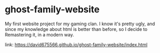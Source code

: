 # ghost-family-website

My first website project for my gaming clan.
I know it's pretty ugly, and since my knowledge about html is better than before, 
  so I decide to Remastering it, in a modern way.

link: https://david675566.github.io/ghost-family-website/index.html
